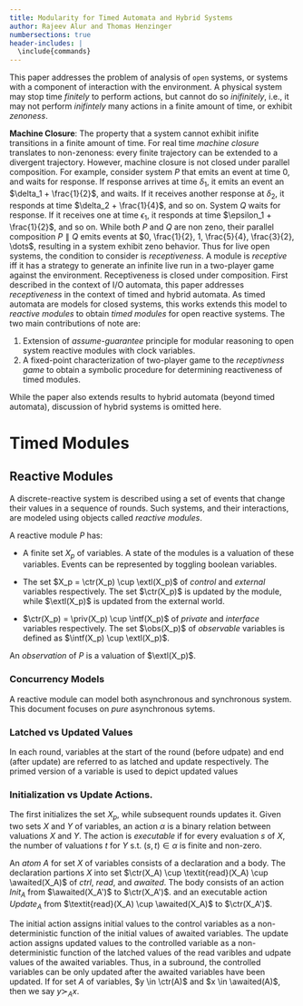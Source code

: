 ```yaml
---
title: Modularity for Timed Automata and Hybrid Systems
author: Rajeev Alur and Thomas Henzinger
numbersections: true
header-includes: |
  \include{commands}
---
```


This paper addresses the problem of analysis of `open` systems,
or systems with a component of interaction with the environment.
A physical system may stop time *finitely* to perform actions,
but cannot do so *inifinitely*, i.e., it may not perform
*inifintely* many actions in a finite amount of time, or
exhibit *zenoness*.

**Machine Closure**:
The property that a system cannot exhibit inifite
transitions in a finite amount of time. For real time
*machine closure* translates to non-zenoness: every
finite trajectory can be extended to a divergent trajectory.
However, machine closure is not closed under parallel
composition. For example, consider system $P$ that emits an
event at time $0$, and waits for response. If response
arrives at time $\delta_1$, it emits an event an $\delta_1 +
\frac{1}{2}$, and waits. If it receives another response at
$\delta_2$, it responds at time $\delta_2 + \frac{1}{4}$,
and so on. System $Q$ waits for response. If it receives one at
time $\epsilon_1$, it responds at time $\epsilon_1 +
\frac{1}{2}$, and so on. While both $P$ and $Q$ are non
zeno, their parallel composition $P \parallel Q$ emits
events at $0, \frac{1}{2}, 1, \frac{5}{4}, \frac{3}{2},
\dots$, resulting in a system exhibit zeno behavior.
Thus for live open systems, the condition to consider is
*receptiveness*. A module is *receptive* iff it has a
strategy to generate an infinite live run in a two-player
game against the environment. Receptiveness is closed under
composition. First described in the context of I/O automata,
this paper addresses *receptiveness* in the context of
timed and hybrid automata. As timed automata are models for
closed systems, this works extends this model to *reactive
modules* to obtain *timed modules* for open reactive systems.
The two main contributions of note are:

  1. Extension of *assume-guarantee* principle for modular
     reasoning to open system reactive modules with clock
     variables.
  2. A fixed-point characterization of two-player game to
     the *receptivness game* to obtain a symbolic procedure for
     determining reactiveness of timed modules.

While the paper also extends results to hybrid automata
(beyond timed automata), discussion of hybrid systems
is omitted here.

Timed Modules
=============

Reactive Modules
----------------

A discrete-reactive system is described using a set of
events that change their values in a sequence of rounds.
Such systems, and their interactions, are modeled using
objects called *reactive modules*.

A reactive module $P$ has:

 - A finite set $X_p$ of variables. A state of the modules
   is a valuation of these variables. Events can be
   represented by toggling boolean variables.

 - The set $X_p = \ctr(X_p) \cup \extl(X_p)$ of *control* and
   *external* variables respectively. The set $\ctr(X_p)$ is
   updated by the module, while $\extl(X_p)$ is updated from
   the external world.

 - $\ctr(X_p) = \priv(X_p) \cup \intf(X_p)$ of *private*
   and *interface* variables respectively. The set
   $\obs(X_p)$ of *observable* variables is defined as
   $\intf(X_p) \cup \extl(X_p)$.

An *observation* of $P$ is a valuation of $\extl(X_p)$.


### Concurrency Models

A reactive module can model both asynchronous and
synchronous system. This document focuses on *pure* asynchronous sytems.

### Latched vs Updated Values

In each round, variables at the start of the round (before
udpate) and end (after update) are referred to as latched
and update respectively. The primed version of a variable is
used to depict updated values

### Initialization vs Update Actions.

The first initializes the set $X_p$, while subsequent rounds
updates it. Given two sets $X$ and $Y$ of variables,
an action $\alpha$ is a binary relation between valuations $X$
and $Y$. The action is *executable* if for every evaluation
$s$ of $X$, the number of valuations $t$ for $Y$ s.t. $(s,
t) \in \alpha$ is finite and non-zero.

An *atom* $A$ for set $X$ of variables consists of a
declaration and a body. The declaration partions $X$
into set $\ctr(X_A) \cup \textit{read}(X_A) \cup \awaited(X_A)$ of
*ctrl*, *read*, and *awaited*. The body consists of
an action $\textit{Init}_A$ from $\awaited(X_A')$ to $\ctr(X_A')$.
and an executable action $\textit{Update}_A$ from $\textit{read}(X_A) \cup
\awaited(X_A)$ to $\ctr(X_A')$.

The initial action assigns initial values to the control
variables as a non-deterministic function of the initial
values of awaited variables. The update action assigns
updated values to the controlled variable as a
non-deterministic function of the latched values of the
read varibles and udpate values of the awaited
variables. Thus, in a subround, the controlled variables
can be only updated after the awaited variables have been
updated. If for set $A$ of variables, $y \in \ctr(A)$ and
$x \in \awaited(A)$, then we say $y \succ_A x$.

